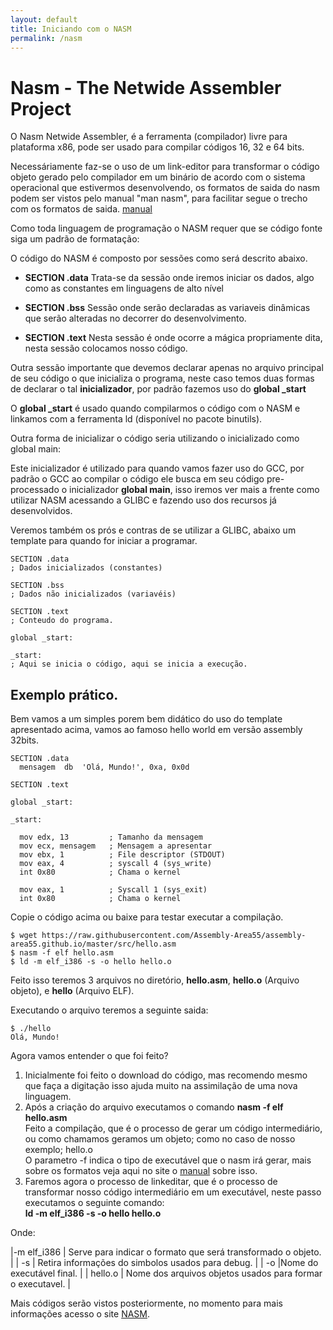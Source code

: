 ```yaml
---
layout: default
title: Iniciando com o NASM
permalink: /nasm
---
```


# Nasm - The Netwide Assembler Project

O Nasm Netwide Assembler, é a ferramenta (compilador) livre para plataforma x86, pode ser usado para compilar códigos 16, 32 e 64 bits.

Necessáriamente faz-se o uso de um link-editor para transformar o código objeto gerado pelo compilador em um binário de acordo com o sistema operacional que estivermos desenvolvendo, os formatos de saida do nasm podem ser vistos pelo manual "man nasm", para facilitar segue o trecho com os formatos de saida. [manual](/nasm-output-format)

Como toda linguagem de programação o NASM requer que se código fonte siga um padrão de formatação:

O código do NASM é composto por sessões como será descrito abaixo.

* **SECTION .data**
Trata-se da sessão onde iremos iniciar os dados, algo como as constantes em linguagens de alto nível

* **SECTION .bss**
Sessão onde serão declaradas as variaveis dinâmicas que serão alteradas no decorrer do desenvolvimento.

* **SECTION .text**
Nesta sessão é onde ocorre a mágica propriamente dita, nesta sessão colocamos nosso código.


Outra sessão importante que devemos declarar apenas no arquivo principal de seu código o que inicializa o programa, neste caso temos duas formas de declarar o tal **inicializador**, por padrão fazemos uso do **global _start**

O **global _start** é usado quando compilarmos o código com o NASM e linkamos com a ferramenta ld (disponível no pacote binutils).

Outra forma de inicializar o código seria utilizando o inicializado como global main:

Este inicializador é utilizado para quando vamos fazer uso do GCC, por padrão o GCC ao compilar o código ele busca em seu código pre-processado o inicializador **global main**, isso iremos ver mais a frente como utilizar NASM acessando a GLIBC e fazendo uso dos recursos já desenvolvidos.

Veremos também os prós e contras de se utilizar a GLIBC, abaixo um template para quando for iniciar a programar.

```
SECTION .data
; Dados inicializados (constantes)

SECTION .bss
; Dados não inicializados (variavéis)

SECTION .text
; Conteudo do programa.

global _start:

_start:
; Aqui se inicia o código, aqui se inicia a execução.

```

## Exemplo prático.

Bem vamos a um simples porem bem didático do uso do template apresentado acima, vamos ao famoso hello world em versão assembly 32bits.

```
SECTION .data
  mensagem  db  'Olá, Mundo!', 0xa, 0x0d

SECTION .text

global _start:

_start:

  mov edx, 13         ; Tamanho da mensagem
  mov ecx, mensagem   ; Mensagem a apresentar
  mov ebx, 1          ; File descriptor (STDOUT)
  mov eax, 4          ; syscall 4 (sys_write)
  int 0x80            ; Chama o kernel

  mov eax, 1          ; Syscall 1 (sys_exit)
  int 0x80            ; Chama o kernel

```
Copie o código acima ou baixe para testar executar a compilação.

```
$ wget https://raw.githubusercontent.com/Assembly-Area55/assembly-area55.github.io/master/src/hello.asm
$ nasm -f elf hello.asm
$ ld -m elf_i386 -s -o hello hello.o
```

Feito isso teremos 3 arquivos no diretório, **hello.asm**, **hello.o** (Arquivo objeto), e **hello** (Arquivo ELF).

Executando o arquivo teremos a seguinte saida:

```
$ ./hello
Olá, Mundo!
```

Agora vamos entender o que foi feito?

1. Inicialmente foi feito o download do código, mas recomendo mesmo que faça a digitação isso ajuda muito na assimilação de uma nova linguagem.
2. Após a criação do arquivo executamos o comando **nasm -f elf hello.asm** <br>
  Feito a compilação, que é o processo de gerar um código intermediário, ou como chamamos geramos um objeto; como no caso de nosso exemplo; hello.o<br>
  O parametro -f indica o tipo de executável que o nasm irá gerar, mais sobre os formatos veja aqui no site o [manual](/nasm-output-format) sobre isso.
3. Faremos agora o processo de linkeditar, que é o processo de transformar nosso código intermediário em um
  executável, neste passo executamos o seguinte comando:<br>
  **ld -m elf_i386 -s -o hello hello.o**

Onde:

  |-m elf_i386 | Serve para indicar o formato que será transformado o objeto. |
  | -s | Retira informações do simbolos usados para debug. |
  | -o |Nome do executável final. |
  | hello.o | Nome dos arquivos objetos usados para formar o executavel. |

Mais códigos serão vistos posteriormente, no momento para mais informações acesso o site [NASM](http://www.nasm.us).
